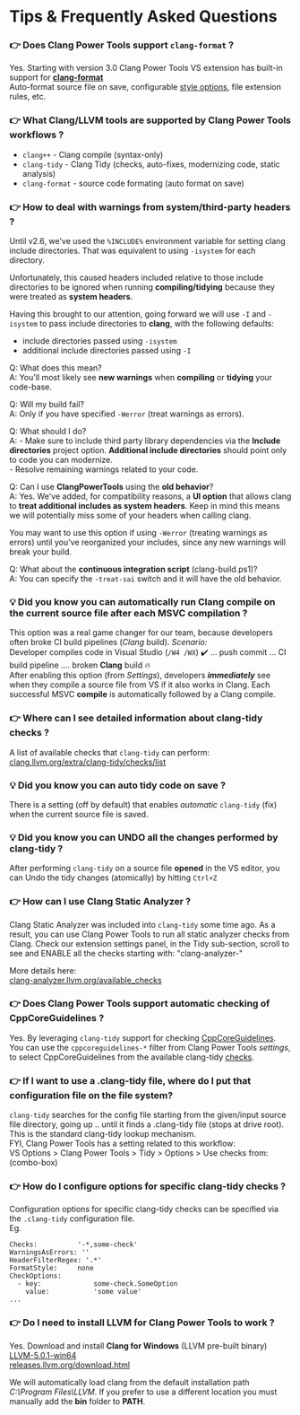 # Tips & Frequently Asked Questions

### 👉 Does Clang Power Tools support `clang-format` ?

Yes. Starting with version 3.0 Clang Power Tools VS extension has built-in support for **[clang-format](https://clang.llvm.org/docs/ClangFormat.html)**  
Auto-format source file on save, configurable [style options](https://clang.llvm.org/docs/ClangFormatStyleOptions.html), file extension rules, etc.

### 👉 What Clang/LLVM tools are supported by Clang Power Tools workflows ?

 * `clang++`      - Clang compile (syntax-only)
 * `clang-tidy`   - Clang Tidy (checks, auto-fixes, modernizing code, static analysis)
 * `clang-format` - source code formating (auto format on save)

### 👉 How to deal with warnings from system/third-party headers ?

Until v2.6, we've used the `%INCLUDE%` environment variable for setting clang include directories.
That was equivalent to using `-isystem` for each directory. 

Unfortunately, this caused headers included relative to those include directories to be ignored 
when running **compiling/tidying** because they were treated as **system headers**. 
   
Having this brought to our attention, going forward we will use `-I` and `-isystem` to pass include 
directories to **clang**, with the following defaults:
   * include directories            passed using `-isystem`
   * additional include directories passed using `-I`
   
   Q: What does this mean?    
   A: You'll most likely see **new warnings** when **compiling** or **tidying** your code-base.
   
   Q: Will my build fail?       
   A: Only if you have specified `-Werror` (treat warnings as errors).
   
   Q: What should I do?     
   A: - Make sure to include third party library dependencies via the **Include directories** project option.
      **Additional include directories** should point only to code you can modernize.     
      - Resolve remaining warnings related to your code.
   
   Q: Can I use **ClangPowerTools** using the **old behavior**?     
   A: Yes. We've added, for compatibility reasons, a **UI option** that allows clang to **treat 
      additional includes as system headers**. Keep in mind this means we will potentially 
      miss some of your headers when calling clang.
     
   You may want to use this option if using `-Werror` (treating warnings as errors) until you've 
   reorganized your includes, since any new warnings will break your build.
     
   Q: What about the **continuous integration script** (clang-build.ps1)?     
   A: You can specify the `-treat-sai` switch and it will have the old behavior.

### 💡 Did you know you can automatically run Clang compile on the current source file after each MSVC compilation ?

This option was a real game changer for our team, because developers often broke CI build pipelines (_Clang_ build). 
_Scenario:_  
Developer compiles code in Visual Studio (`/W4 /WX`) ✔️ ... push commit ... CI build pipeline .... broken **Clang** build 🔥  
After enabling this option (from _Settings_), developers _**immediately**_ see when they compile a source file from VS if it also works in Clang. Each successful MSVC **compile** is automatically followed by a Clang compile. 

### 👉 Where can I see detailed information about clang-tidy checks ?

A list of available checks that `clang-tidy` can perform:  
[clang.llvm.org/extra/clang-tidy/checks/list](https://clang.llvm.org/extra/clang-tidy/checks/list.html)  

### 💡 Did you know you can auto tidy code on save ?

There is a setting (off by default) that enables _automatic_ `clang-tidy` (fix) when the current source file is saved.

### 💡 Did you know you can UNDO all the changes performed by clang-tidy ?

After performing `clang-tidy` on a source file **opened** in the VS editor, you can Undo the tidy changes (atomically) by hitting `Ctrl+Z`

### 👉 How can I use Clang Static Analyzer ?

Clang Static Analyzer was included into `clang-tidy` some time ago.
As a result, you can use Clang Power Tools to run all static analyzer checks from Clang.
Check our extension settings panel, in the Tidy sub-section, scroll to see and ENABLE all the checks starting with: "clang-analyzer-"

More details here:  
[clang-analyzer.llvm.org/available_checks](https://clang-analyzer.llvm.org/available_checks.html)

### 👉 Does Clang Power Tools support automatic checking of CppCoreGuidelines ?

Yes. By leveraging `clang-tidy` support for checking [CppCoreGuidelines](https://github.com/isocpp/CppCoreGuidelines/blob/master/CppCoreGuidelines.md).  
You can use the `cppcoreguidelines-*` filter from Clang Power Tools _settings_, to select CppCoreGuidelines from the available clang-tidy [checks](https://clang.llvm.org/extra/clang-tidy/checks/list.html).

### 👉 If I want to use a .clang-tidy file, where do I put that configuration file on the file system?

`clang-tidy` searches for the config file starting from the given/input source file directory, going up .. until it finds a .clang-tidy file (stops at drive root). This is the standard clang-tidy lookup mechanism.  
FYI, Clang Power Tools has a setting related to this workflow:  
VS Options > Clang Power Tools > Tidy > Options > Use checks from: (combo-box)

### 👉 How do I configure options for specific clang-tidy checks ?

Configuration options for specific clang-tidy checks can be specified via the `.clang-tidy` configuration file.  
Eg.  

    Checks:          '-*,some-check'  
    WarningsAsErrors: ''  
    HeaderFilterRegex: '.*'  
    FormatStyle:     none  
    CheckOptions:  
      - key:             some-check.SomeOption  
        value:           'some value'  
    ...
 
### 👉 Do I need to install LLVM for Clang Power Tools to work ?

Yes. 
Download and install **Clang for Windows** (LLVM pre-built binary)  
[LLVM-5.0.1-win64](http://releases.llvm.org/5.0.1/LLVM-5.0.1-win64.exe)  
[releases.llvm.org/download.html](http://releases.llvm.org/download.html)

We will automatically load clang from the default installation path *C:\Program Files\LLVM*. If you prefer to use a different location you must manually add the **bin** folder to **PATH**.  

 
